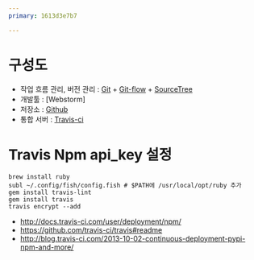 ```yaml
---
primary: 1613d3e7b7

---
```


# 구성도

- 작업 흐름 관리, 버전 관리 : [Git] + [Git-flow] + [SourceTree]
- 개발툴 : [Webstorm]
- 저장소 : [Github]
- 통합 서버 : [Travis-ci]

# Travis Npm api_key 설정

	brew install ruby
	subl ~/.config/fish/config.fish # $PATH에 /usr/local/opt/ruby 추가
	gem install travis-lint
	gem install travis
	travis encrypt --add

- <http://docs.travis-ci.com/user/deployment/npm/>
- <https://github.com/travis-ci/travis#readme>
- <http://blog.travis-ci.com/2013-10-02-continuous-deployment-pypi-npm-and-more/>



[Git]: https://github.com
[Git-flow]: VCS/git-flow.md
[SourceTree]: http://www.sourcetreeapp.com
[Github]: https://github.com
[Travis-ci]: https://travis-ci.org